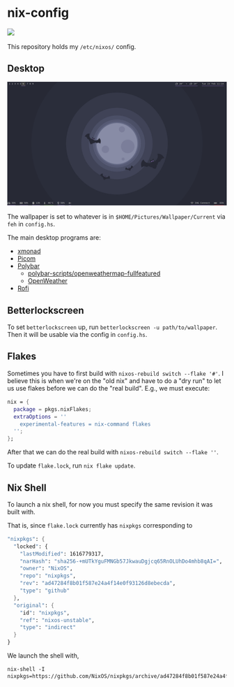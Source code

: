 # nix-config

<p>
    <a href="https://github.com/tbidne/nix-config/workflows/build/badge.svg?branch=main" alt="build">
        <img src="https://img.shields.io/github/workflow/status/tbidne/nix-config/build/main?logo=NixOS&style=plastic&logoColor=7ebae4" height="20"/>
    </a>
</p>

This repository holds my `/etc/nixos/` config.

## Desktop

![Desktop](./Desktop_23-02-2021.png)

The wallpaper is set to whatever is in `$HOME/Pictures/Wallpaper/Current` via `feh` in `config.hs`.

The main desktop programs are:

- [xmonad](https://xmonad.org/)
- [Picom](https://github.com/yshui/picom)
- [Polybar](https://github.com/polybar/polybar)
  - [polybar-scripts/openweathermap-fullfeatured](https://github.com/polybar/polybar-scripts/tree/master/polybar-scripts/openweathermap-fullfeatured)
  - [OpenWeather](https://openweathermap.org/)
- [Rofi](https://github.com/davatorium/rofi)

## Betterlockscreen

To set `betterlockscreen` up, run `betterlockscreen -u path/to/wallpaper`. Then it will be usable via the config in `config.hs`.

## Flakes

Sometimes you have to first build with `nixos-rebuild switch --flake '#'`. I believe this is when we're on the "old nix" and have to do a "dry run" to let us use flakes before we can do the "real build". E.g., we must execute:

```nix
nix = {
  package = pkgs.nixFlakes;
  extraOptions = ''
    experimental-features = nix-command flakes
  '';
};
```

After that we can do the real build with `nixos-rebuild switch --flake ''`.

To update `flake.lock`, run `nix flake update`.

## Nix Shell
To launch a nix shell, for now you must specify the same revision it was built with. 

That is, since `flake.lock` currently has `nixpkgs` corresponding to

```nix
"nixpkgs": {
  "locked": {
    "lastModified": 1616779317,
    "narHash": "sha256-+mUTkYguFMNGb57JkwauDgjcq65RnOLUhDo4mhb8qAI=",
    "owner": "NixOS",
    "repo": "nixpkgs",
    "rev": "ad47284f8b01f587e24a4f14e0f93126d8ebecda",
    "type": "github"
  },
  "original": {
    "id": "nixpkgs",
    "ref": "nixos-unstable",
    "type": "indirect"
  }
}
```
We launch the shell with,

```shell
nix-shell -I nixpkgs=https://github.com/NixOS/nixpkgs/archive/ad47284f8b01f587e24a4f14e0f93126d8ebecda.tar.gz
```